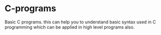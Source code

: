 # C-programs
Basic C programs.
this can help you to understand basic syntax used in C programming which can be applied in high level programs also.
